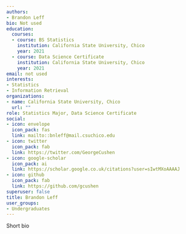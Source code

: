 ```yaml
---
authors:
- Brandon Leff
bio: Not used
education:
  courses:
  - course: BS Statistics
    institution: California State University, Chico
    year: 2021
  - course: Data Science Certificate
    institution: California State University, Chico
    year: 2021
email: not used
interests:
- Statistics 
- Information Retrieval
organizations:
- name: California State University, Chico
  url: ""
role: Statistics Major, Data Science Certificate
social:
- icon: envelope
  icon_pack: fas
  link: mailto::bnleff@mail.csuchico.edu
- icon: twitter
  icon_pack: fab
  link: https://twitter.com/GeorgeCushen
- icon: google-scholar
  icon_pack: ai
  link: https://scholar.google.co.uk/citations?user=sIwtMXoAAAAJ
- icon: github
  icon_pack: fab
  link: https://github.com/gcushen
superuser: false
title: Brandon Leff
user_groups:
- Undergraduates
---
```


Short bio
